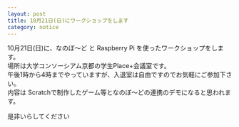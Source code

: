 ```yaml
---
layout: post
title: 10月21日(日)にワークショップをします
category: notice
---
```


10月21日(日)に、なのぼ〜ど と Raspberry Pi を使ったワークショップをします。  
場所は大学コンソーシアム京都の学生Place+会議室です。  
午後1時から4時までやっていますが、入退室は自由ですのでお気軽にご参加下さい。  
内容は Scratchで制作したゲーム等となのぼ〜どの連携のデモになると思われます。  

是非いらしてください